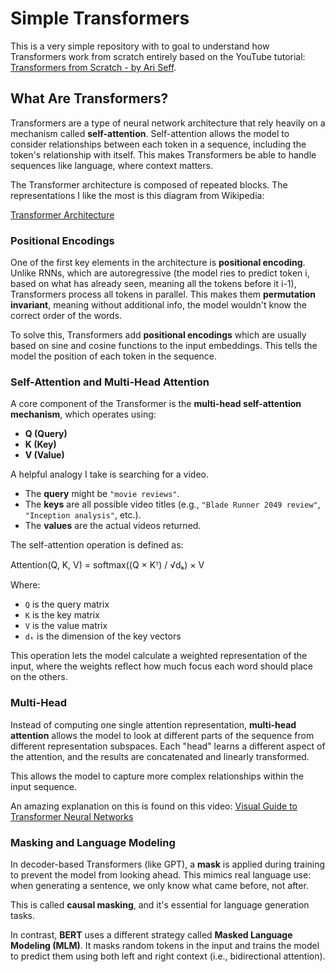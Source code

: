 # Simple Transformers

This is a very simple repository with to goal to understand how Transformers work from scratch entirely based on the YouTube tutorial: [Transformers from Scratch - by Ari Seff](https://www.youtube.com/watch?v=ISNdQcPhsts). 

## What Are Transformers?

Transformers are a type of neural network architecture that rely heavily on a mechanism called **self-attention**. Self-attention allows the model to consider relationships between each token in a sequence, including the token's relationship with itself. This makes Transformers be able to handle sequences like language, where context matters.

The Transformer architecture is composed of repeated blocks. The representations I like the most is this diagram from Wikipedia:

[Transformer Architecture](https://upload.wikimedia.org/wikipedia/commons/1/10/Transformer%2C_full_architecture.png)

### Positional Encodings

One of the first key elements in the architecture is **positional encoding**. Unlike RNNs, which are autoregressive (the model ries to predict token i, based on what has already seen, meaning all the tokens before it  i-1), Transformers process all tokens in parallel. This makes them **permutation invariant**, meaning without additional info, the model wouldn't know the correct order of the words.



To solve this, Transformers add **positional encodings** which are usually based on sine and cosine functions to the input embeddings. This tells the model the position of each token in the sequence.

### Self-Attention and Multi-Head Attention

A core component of the Transformer is the **multi-head self-attention mechanism**, which operates using:

- **Q (Query)**
- **K (Key)**
- **V (Value)**

A helpful analogy I take is searching for a video.

- The  **query** might be `"movie reviews"`.
- The **keys** are all possible video titles (e.g., `"Blade Runner 2049 review"`, `"Inception analysis"`, etc.).
- The **values** are the actual videos returned.

The self-attention operation is defined as:

Attention(Q, K, V) = softmax((Q × Kᵀ) / √dₖ) × V

Where:
- `Q` is the query matrix
- `K` is the key matrix
- `V` is the value matrix
- `dₖ` is the dimension of the key vectors

This operation lets the model calculate a weighted representation of the input, where the weights reflect how much focus each word should place on the others.


### Multi-Head

Instead of computing one single attention representation, **multi-head attention** allows the model to look at different parts of the sequence from different representation subspaces. Each "head" learns a different aspect of the attention, and the results are concatenated and linearly transformed.

This allows the model to capture more complex relationships within the input sequence.

An amazing explanation on this is found on this video: [Visual Guide to Transformer Neural Networks](https://www.youtube.com/watch?v=mMa2PmYJlCo)

### Masking and Language Modeling

In decoder-based Transformers (like GPT), a **mask** is applied during training to prevent the model from looking ahead. This mimics real language use: when generating a sentence, we only know what came before, not after.

This is called **causal masking**, and it's essential for language generation tasks.

In contrast, **BERT** uses a different strategy called **Masked Language Modeling (MLM)**. It masks random tokens in the input and trains the model to predict them using both left and right context (i.e., bidirectional attention).

